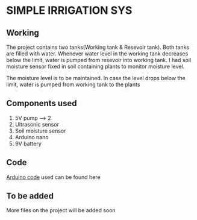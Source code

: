 # SIMPLE IRRIGATION SYS

## Working

The project contains two tanks(Working tank & Resevoir tank). Both tanks are filled with water. Whenever water level in the working tank decreases below the limit, water is pumped from resevoir into working tank.
I had soil moisture sensor fixed in soil containing plants to monitor moisture level.

The moisture level is to be maintained. In case the level drops below the limit, water is pumped from working tank to the plants

## Components used

1. 5V pump --> 2
2. Ultrasonic sensor
3. Soil moisture sensor
4. Arduino nano
5. 9V battery

## Code

[Arduino code](./irrigation_system/irrigation_system.ino) used can be found here

## To be added

More files on the project will be added soon
